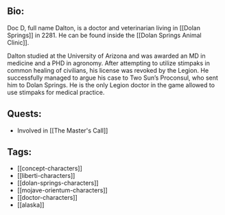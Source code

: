 ## Bio:

Doc D, full name Dalton, is a doctor and veterinarian living in [[Dolan Springs]] in 2281. He can be found inside the [[Dolan Springs Animal Clinic]].

Dalton studied at the University of Arizona and was awarded an MD in medicine and a PHD in agronomy. After attempting to utilize stimpaks in common healing of civilians, his license was revoked by the Legion. He successfully managed to argue his case to Two Sun’s Proconsul, who sent him to Dolan Springs. He is the only Legion doctor in the game allowed to use stimpaks for medical practice.

## Quests:

- Involved in [[The Master's Call]]

## Tags:

- [[concept-characters]]
- [[liberti-characters]]
- [[dolan-springs-characters]]
- [[mojave-orientum-characters]]
- [[doctor-characters]]
- [[alaska]]